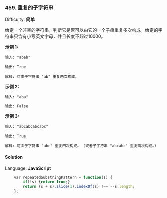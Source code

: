 ### [459\. 重复的子字符串](https://leetcode-cn.com/problems/repeated-substring-pattern/)

Difficulty: **简单**


给定一个非空的字符串，判断它是否可以由它的一个子串重复多次构成。给定的字符串只含有小写英文字母，并且长度不超过10000。

**示例 1:**

```
输入: "abab"

输出: True

解释: 可由子字符串 "ab" 重复两次构成。
```

**示例 2:**

```
输入: "aba"

输出: False
```

**示例 3:**

```
输入: "abcabcabcabc"

输出: True

解释: 可由子字符串 "abc" 重复四次构成。 (或者子字符串 "abcabc" 重复两次构成。)
```


#### Solution

Language: **JavaScript**

```JavaScript
    ​var repeatedSubstringPattern = function(s) {
        if(!s) {return true;}
        return (s + s).slice(1).indexOf(s) !== --s.length;
    };
```